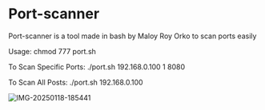 # Port-scanner
Port-scanner is a tool made in bash by Maloy Roy Orko to scan ports easily

Usage: 
chmod 777 port.sh

To Scan Specific Ports:
./port.sh 192.168.0.100 1 8080

To Scan All Posts:
./port.sh 192.168.0.100

<img src="https://i.ibb.co.com/N6Ny3sN/IMG-20250118-185441.jpg" alt="IMG-20250118-185441" border="0">
